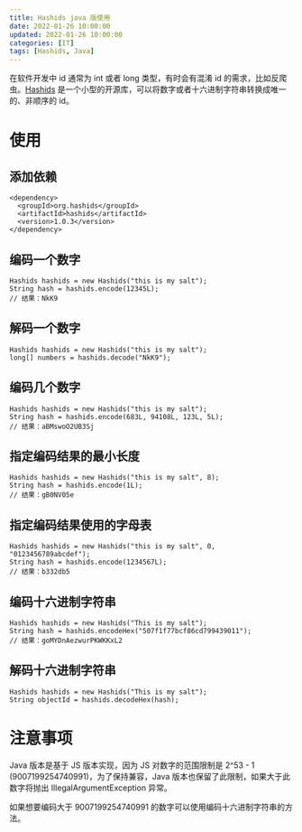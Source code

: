 ```yaml
---
title: Hashids java 版使用
date: 2022-01-26 10:00:00
updated: 2022-01-26 10:00:00
categories: [IT]
tags: [Hashids, Java]
---
```


在软件开发中 id 通常为 int 或者 long 类型，有时会有混淆 id 的需求，比如反爬虫。[Hashids](https://hashids.org) 是一个小型的开源库，可以将数字或者十六进制字符串转换成唯一的、非顺序的 id。

# 使用

## 添加依赖

```
<dependency>
  <groupId>org.hashids</groupId>
  <artifactId>hashids</artifactId>
  <version>1.0.3</version>
</dependency>
```

## 编码一个数字

```
Hashids hashids = new Hashids("this is my salt");
String hash = hashids.encode(12345L);
// 结果：NkK9
```

## 解码一个数字

```
Hashids hashids = new Hashids("this is my salt");
long[] numbers = hashids.decode("NkK9");
```

## 编码几个数字

```
Hashids hashids = new Hashids("this is my salt");
String hash = hashids.encode(683L, 94108L, 123L, 5L);
// 结果：aBMswoO2UB3Sj
```

## 指定编码结果的最小长度

```
Hashids hashids = new Hashids("this is my salt", 8);
String hash = hashids.encode(1L);
// 结果：gB0NV05e
```

## 指定编码结果使用的字母表

```
Hashids hashids = new Hashids("this is my salt", 0, "0123456789abcdef");
String hash = hashids.encode(1234567L);
// 结果：b332db5
```

## 编码十六进制字符串

```
Hashids hashids = new Hashids("This is my salt");
String hash = hashids.encodeHex("507f1f77bcf86cd799439011");
// 结果：goMYDnAezwurPKWKKxL2
```

## 解码十六进制字符串

```
Hashids hashids = new Hashids("This is my salt");
String objectId = hashids.decodeHex(hash);
```

# 注意事项

Java 版本是基于 JS 版本实现，因为 JS 对数字的范围限制是 2^53 - 1 (9007199254740991)，为了保持兼容，Java 版本也保留了此限制，如果大于此数字将抛出 IllegalArgumentException 异常。

如果想要编码大于 9007199254740991 的数字可以使用编码十六进制字符串的方法。